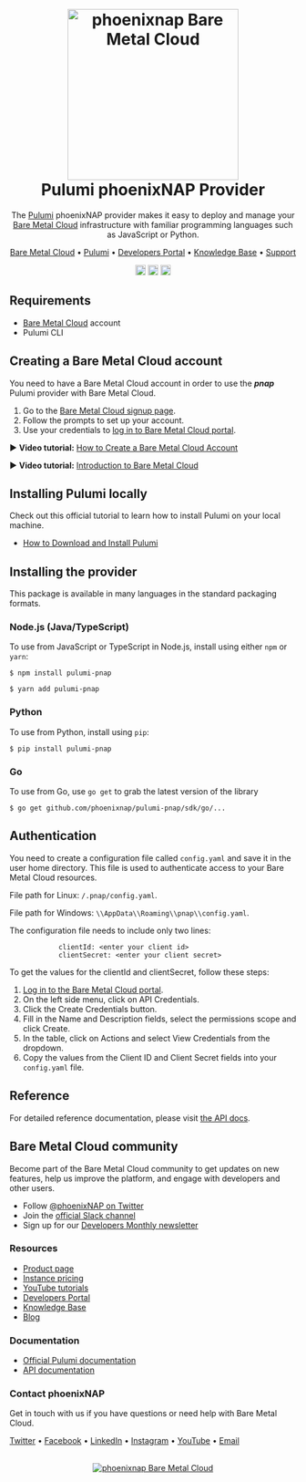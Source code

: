 <h1 align="center">
  <br>
  <a href="https://phoenixnap.com/bare-metal-cloud"><img src="https://user-images.githubusercontent.com/78744488/109779287-16da8600-7c06-11eb-81a1-97bf44983d33.png" alt="phoenixnap Bare Metal Cloud" width="300"></a>
  <br>
  Pulumi phoenixNAP Provider
  <br>
</h1>

<p align="center">
The <a href="https://pulumi.com">Pulumi</a> phoenixNAP provider makes it easy to deploy and manage your <a href="https://phoenixnap.com/bare-metal-cloud">Bare Metal Cloud</a> infrastructure with familiar programming languages such as JavaScript or Python.
</p>

<p align="center">
  <a href="https://phoenixnap.com/bare-metal-cloud">Bare Metal Cloud</a> •
  <a href="https://www.pulumi.com/">Pulumi</a> •
  <a href="https://developers.phoenixnap.com/">Developers Portal</a> •
  <a href="http://phoenixnap.com/kb">Knowledge Base</a> •
  <a href="https://developers.phoenixnap.com/support">Support</a>
</p>

<p align="center">
  <a href="https://badge.fury.io/js/pulumi-pnap"><img src="https://badge.fury.io/js/pulumi-pnap.png" alt="npm version" height="18"></a>
  <a href="https://badge.fury.io/py/pulumi-pnap"><img src="https://badge.fury.io/py/pulumi-pnap.svg" alt="PyPI version" height="18"></a>
  <a href="https://badge.fury.io/nu/pulumi-pnap"><img src="https://badge.fury.io/nu/pulumi-pnap.svg" alt="NuGet version" height="18"></a>
</p>


## Requirements
-	[Bare Metal Cloud](https://bmc.phoenixnap.com) account
-	Pulumi CLI

## Creating a Bare Metal Cloud account
You need to have a Bare Metal Cloud account in order to use the ***pnap*** Pulumi provider with Bare Metal Cloud. 

1. Go to the [Bare Metal Cloud signup page](https://support.phoenixnap.com/wap-jpost3/bmcSignup).
2. Follow the prompts to set up your account.
3. Use your credentials to [log in to Bare Metal Cloud portal](https://bmc.phoenixnap.com).

:arrow_forward: **Video tutorial:** [How to Create a Bare Metal Cloud Account](https://www.youtube.com/watch?v=RLRQOisEB-k)
<br>

:arrow_forward: **Video tutorial:** [Introduction to Bare Metal Cloud](https://www.youtube.com/watch?v=8TLsqgLDMN4)

## Installing Pulumi locally
Check out this official tutorial to learn how to install Pulumi on your local machine. 

-   [How to Download and Install Pulumi](https://www.pulumi.com/docs/get-started/install/)

## Installing the provider

This package is available in many languages in the standard packaging formats.

### Node.js (Java/TypeScript)

To use from JavaScript or TypeScript in Node.js, install using either `npm` or `yarn`:

    $ npm install pulumi-pnap

    $ yarn add pulumi-pnap

### Python

To use from Python, install using `pip`:

    $ pip install pulumi-pnap

### Go

To use from Go, use `go get` to grab the latest version of the library

    $ go get github.com/phoenixnap/pulumi-pnap/sdk/go/...
    
## Authentication

You need to create a configuration file called `config.yaml` and save it in the user home directory. This file is used to authenticate access to your Bare Metal Cloud resources.

File path for Linux: `/.pnap/config.yaml`. 

File path for Windows: `\\AppData\\Roaming\\pnap\\config.yaml`.

The configuration file needs to include only two lines: 

				clientId: <enter your client id>
				clientSecret: <enter your client secret>

To get the values for the clientId and clientSecret, follow these steps:

1. [Log in to the Bare Metal Cloud portal](https://bmc.phoenixnap.com). 
2. On the left side menu, click on API Credentials. 
3. Click the Create Credentials button. 
4. Fill in the Name and Description fields, select the permissions scope and click Create. 
5. In the table, click on Actions and select View Credentials from the dropdown.  
6. Copy the values from the Client ID and Client Secret fields into your `config.yaml` file. 

## Reference

For detailed reference documentation, please visit [the API docs](https://developers.phoenixnap.com/apis).

## Bare Metal Cloud community
Become part of the Bare Metal Cloud community to get updates on new features, help us improve the platform, and engage with developers and other users. 

-   Follow [@phoenixNAP on Twitter](https://twitter.com/phoenixnap)
-   Join the [official Slack channel](https://phoenixnap.slack.com)
-   Sign up for our [Developers Monthly newsletter](https://phoenixnap.com/developers-monthly-newsletter)


### Resources
-	[Product page](https://phoenixnap.com/bare-metal-cloud)
-	[Instance pricing](https://phoenixnap.com/bare-metal-cloud/instances)
-	[YouTube tutorials](https://www.youtube.com/watch?v=8TLsqgLDMN4&list=PLWcrQnFWd54WwkHM0oPpR1BrAhxlsy1Rc&ab_channel=PhoenixNAPGlobalITServices)
-	[Developers Portal](https://developers.phoenixnap.com)
-	[Knowledge Base](https://phoenixnap.com/kb)
-	[Blog](https:/phoenixnap.com/blog)

### Documentation
-	[Official Pulumi documentation](https://www.pulumi.com/docs/)
-	[API documentation](https://developers.phoenixnap.com/docs/bmc/1/overview)

### Contact phoenixNAP
Get in touch with us if you have questions or need help with Bare Metal Cloud. 

<p align="left">
  <a href="https://twitter.com/phoenixNAP">Twitter</a> •
  <a href="https://www.facebook.com/phoenixnap">Facebook</a> •
  <a href="https://www.linkedin.com/company/phoenix-nap">LinkedIn</a> •
  <a href="https://www.instagram.com/phoenixnap">Instagram</a> •
  <a href="https://www.youtube.com/user/PhoenixNAPdatacenter">YouTube</a> •
  <a href="https://developers.phoenixnap.com/support">Email</a> 
</p>

<p align="center">
  <br>
  <a href="https://phoenixnap.com/bare-metal-cloud"><img src="https://user-images.githubusercontent.com/81640346/115243282-0c773b80-a123-11eb-9de7-59e3934a5712.jpg" alt="phoenixnap Bare Metal Cloud"></a>
</p>
